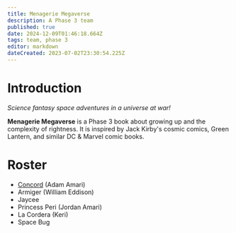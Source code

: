 ```yaml
---
title: Menagerie Megaverse
description: A Phase 3 team
published: true
date: 2024-12-09T01:46:18.664Z
tags: team, phase 3
editor: markdown
dateCreated: 2023-07-02T23:30:54.225Z
---
```


# Introduction

*Science fantasy space adventures in a universe at war!*

**Menagerie Megaverse** is a Phase 3 book about growing up and the complexity of rightness. It is inspired by Jack Kirby's cosmic comics, Green Lantern, and similar DC & Marvel comic books.

# Roster

- [Concord](/characters/concord) (Adam Amari)
- Armiger (William Eddison)
- Jaycee
- Princess Peri (Jordan Amari)
- La Cordera (Keri)
- Space Bug